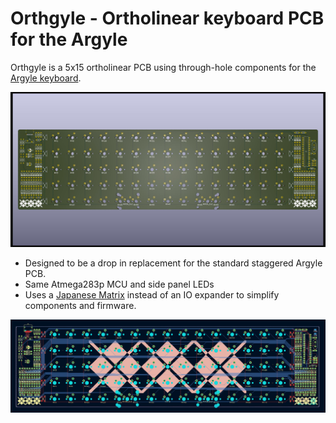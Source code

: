 # Orthgyle - Ortholinear keyboard PCB for the Argyle

Orthgyle is a 5x15 ortholinear PCB using through-hole components for the [Argyle keyboard](https://geekhack.org/index.php?topic=116274).

![PCB render](images/pcb-render.jpg)

* Designed to be a drop in replacement for the standard staggered Argyle PCB.
* Same Atmega283p MCU and side panel LEDs
* Uses a [Japanese Matrix](https://kbd.news/The-Japanese-duplex-matrix-1391.html) instead of an IO expander to simplify components and firmware.

![PCB design](images/pcb-design.png)
